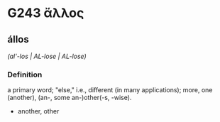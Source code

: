 # G243 ἄλλος

## állos

_(al'-los | AL-lose | AL-lose)_

### Definition

a primary word; "else," i.e., different (in many applications); more, one (another), (an-, some an-)other(-s, -wise).

- another, other


